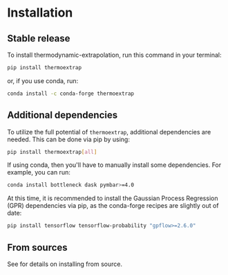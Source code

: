 # Installation

## Stable release

To install thermodynamic-extrapolation, run this command in your terminal:

```bash
pip install thermoextrap
```

or, if you use conda, run:

```bash
conda install -c conda-forge thermoextrap
```

## Additional dependencies

To utilize the full potential of `thermoextrap`, additional dependencies are
needed. This can be done via pip by using:

```bash
pip install thermoextrap[all]
```

If using conda, then you'll have to manually install some dependencies. For
example, you can run:

```bash
conda install bottleneck dask pymbar>=4.0
```

At this time, it is recommended to install the Gaussian Process Regression (GPR)
dependencies via pip, as the conda-forge recipes are slightly out of date:

```bash
pip install tensorflow tensorflow-probability "gpflow>=2.6.0"
```

## From sources

See [](./contributing) for details on installing from source.

